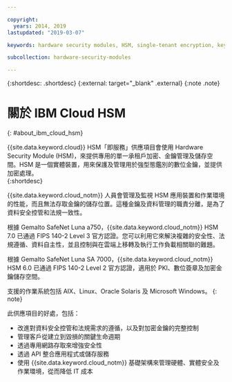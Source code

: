 ```yaml
---

copyright:
  years: 2014, 2019
lastupdated: "2019-03-07"

keywords: hardware security modules, HSM, single-tenant encryption, key management, Gemalto SafeNet Luna, FIPS certified, cryptographic, keys,

subcollection: hardware-security-modules

---
```


{:shortdesc: .shortdesc}
{:external: target="_blank" .external}
{:note .note}

# 關於 IBM Cloud HSM
{: #about_ibm_cloud_hsm}

{{site.data.keyword.cloud}} HSM「即服務」供應項目會使用 Hardware Security Module (HSM)，來提供專用的單一承租戶加密、金鑰管理及儲存空間。HSM 是一個實體裝置，用來保護及管理用於強型態鑑別的數位金鑰，並提供加密處理。  
{:shortdesc}

{{site.data.keyword.cloud_notm}} 人員會管理及監視 HSM 應用裝置和作業環境的性能，而且無法存取金鑰的儲存位置。這種金鑰及資料管理的職責分離，是為了資料安全控管和法規一致性。

根據 Gemalto SafeNet Luna a750，{{site.data.keyword.cloud_notm}} HSM 7.0 已通過 FIPS 140-2 Level 3 官方認證。您可以利用它來解決複雜的安全性、法規遵循、資料自主性，並且控制與在雲端上移轉及執行工作負載相關聯的難題。

根據 Gemalto SafeNet Luna SA 7000，{{site.data.keyword.cloud_notm}} HSM 6.0 已通過 FIPS 140-2 Level 2 官方認證，適用於 PKI、數位簽章及加密金鑰儲存空間。

支援的作業系統包括 AIX、Linux、Oracle Solaris 及 Microsoft Windows。
{: note}

此供應項目的好處，包括：

  * 改進對資料安全控管和法規需求的遵循，以及對加密金鑰的完整控制
  * 管理客戶從建立到毀損的關鍵生命週期
  * 透過專用網路存取來增強安全性
  * 透過 API 整合應用程式或儲存服務
  * 使用 {{site.data.keyword.cloud_notm}} 基礎架構來管理硬體、實體安全及作業環境，從而降低 IT 成本
